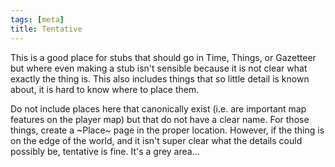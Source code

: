 ```yaml
---
tags: [meta]
title: Tentative
---
```



This is a good place for stubs that should go in Time, Things, or Gazetteer but where even making a stub isn't sensible because it is not clear what exactly the thing is. This also includes things that so little detail is known about, it is hard to know where to place them. 

Do not include places here that canonically exist (i.e. are important map features on the player map) but that do not have a clear name. For those things, create a ~Place~ page in the proper location. However, if the thing is on the edge of the world, and it isn't super clear what the details could possibly be, tentative is fine. It's a grey area...